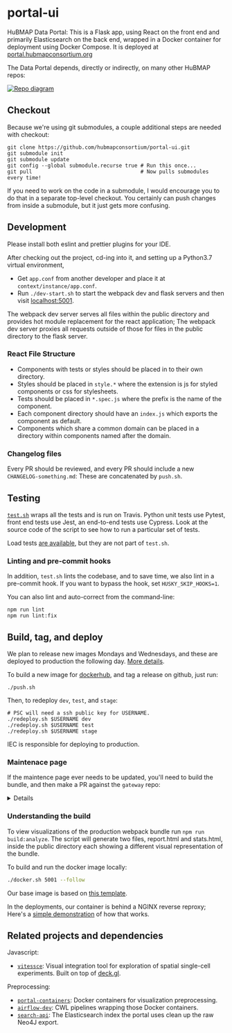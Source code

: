 # portal-ui
HuBMAP Data Portal:
This is a Flask app, using React on the front end and primarily Elasticsearch on the back end,
wrapped in a Docker container for deployment using Docker Compose.
It is deployed at [portal.hubmapconsortium.org](https://portal.hubmapconsortium.org/)

The Data Portal depends, directly or indirectly, on many other HuBMAP repos:

[![Repo diagram](https://docs.google.com/drawings/d/e/2PACX-1vQ1ISVanilVt3vewU6tekVirOxPpTsKMS3zXa8tL0J5JjdT9zS9adgXivm1ZcXxoyC_lctIlHVYhJuI/pub?w=922&amp;h=408)](https://docs.google.com/drawings/d/1q0IvliNTX0Xo9EzHTAoRZ2x1gatG_n0gOoLN7uVMJ4o/edit)

## Checkout

Because we're using git submodules, a couple additional steps are needed with checkout:
```
git clone https://github.com/hubmapconsortium/portal-ui.git
git submodule init
git submodule update
git config --global submodule.recurse true # Run this once...
git pull                                   # Now pulls submodules every time!
```

If you need to work on the code in a submodule, I would encourage you to do that
in a separate top-level checkout. You certainly can push changes from inside
a submodule, but it just gets more confusing.

## Development
Please install both eslint and prettier plugins for your IDE.

After checking out the project, cd-ing into it, and setting up a Python3.7 virtual environment,
- Get `app.conf` from another developer and place it at `context/instance/app.conf`.
- Run `./dev-start.sh` to start the webpack dev and flask servers and then visit [localhost:5001](http://localhost:5001).

The webpack dev server serves all files within the public directory and provides hot module replacement for the react application;
The webpack dev server proxies all requests outside of those for files in the public directory to the flask server.

### React File Structure
- Components with tests or styles should be placed in to their own directory.
- Styles should be placed in `style.*` where the extension is js for styled components or css for stylesheets.
- Tests should be placed in `*.spec.js` where the prefix is the name of the component.
- Each component directory should have an `index.js` which exports the component as default.
- Components which share a common domain can be placed in a directory within components named after the domain.

### Changelog files
Every PR should be reviewed, and every PR should include a new `CHANGELOG-something.md`:
These are concatenated by `push.sh`.

## Testing
[`test.sh`](test.sh) wraps all the tests and is run on Travis.
Python unit tests use Pytest, front end tests use Jest, an end-to-end tests use Cypress.
Look at the source code of the script to see how to run a particular set of tests.

Load tests [are available](end-to-end/artillery/), but they are not part of `test.sh`.

### Linting and pre-commit hooks
In addition, `test.sh` lints the codebase, and to save time, we also lint in a pre-commit hook.
If you want to bypass the hook, set `HUSKY_SKIP_HOOKS=1`.

You can also lint and auto-correct from the command-line:
```
npm run lint
npm run lint:fix
```

## Build, tag, and deploy
We plan to release new images Mondays and Wednesdays, and these are deployed to production the following day. [More details](https://docs.google.com/document/d/1Vto1RYRCG6w3z9PtgEFCWv2GCSLPgBT3p_7n-5udpgo/edit#heading=h.4ddr60vky5f).

To build a new image for [dockerhub](https://hub.docker.com/repository/docker/hubmap/portal-ui),
and tag a release on github, just run:
```
./push.sh
```

Then, to redeploy `dev`, `test`, and `stage`:
```
# PSC will need a ssh public key for USERNAME.
./redeploy.sh $USERNAME dev
./redeploy.sh $USERNAME test
./redeploy.sh $USERNAME stage
```

IEC is responsible for deploying to production.

### Maintenace page

If the maintence page ever needs to be updated, you'll need to build the bundle,
and then make a PR against the `gateway` repo:

<details>

```
cd context/
npm run build:maintain
cd ${YOUR_HUBMAP_REPOS}/gateway
git checkout master; git pull
git checkout -b update-portal-ui-maintenance
cp ${YOUR_HUBMAP_REPOS}/portal-ui/context/app/static/js/maintenance/public/* \
   nginx/html/portal-ui-maintenance/
git add .; git commit -m 'Update portal-ui maintenance'
git push --set-upstream origin update-portal-ui-maintenance
```

</details>

### Understanding the build

To view visualizations of the production webpack bundle run `npm run build:analyze`.
The script will generate two files, report.html and stats.html, inside the public directory each showing a different visual representation of the bundle.

To build and run the docker image locally:
```sh
./docker.sh 5001 --follow
```
Our base image is based on [this template](https://github.com/tiangolo/uwsgi-nginx-flask-docker#quick-start-for-bigger-projects-structured-as-a-python-package).

In the deployments, our container is behind a NGINX reverse reproxy;
Here's a [simple demonstration](compose/) of how that works.

## Related projects and dependencies

Javascript:
- [`vitessce`](https://github.com/hubmapconsortium/vitessce): Visual integration tool for exploration of spatial single-cell experiments. Built on top of [deck.gl](https://deck.gl/).

Preprocessing:
- [`portal-containers`](https://github.com/hubmapconsortium/portal-containers): Docker containers for visualization preprocessing.
- [`airflow-dev`](https://github.com/hubmapconsortium/airflow-dev): CWL pipelines wrapping those Docker containers.
- [`search-api`](https://github.com/hubmapconsortium/search-api/tree/master/src/elasticsearch/addl_index_transformations): The Elasticsearch index the portal uses clean up the raw Neo4J export.
